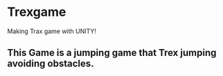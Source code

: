 # Trexgame
Making Trax game with UNITY!


## This Game is a jumping game that Trex jumping avoiding obstacles.

